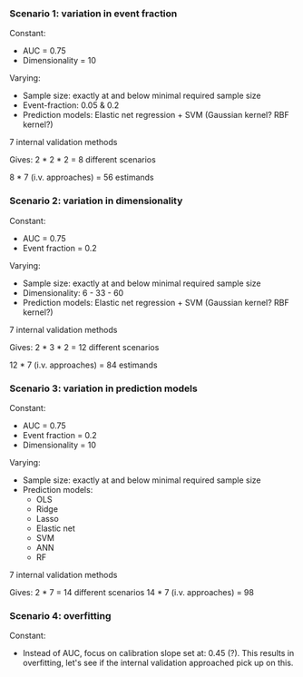 ### Scenario 1: variation in event fraction
Constant:
*	AUC = 0.75
*	Dimensionality = 10

Varying:
*	Sample size: exactly at and below minimal required sample size
*	Event-fraction: 0.05 & 0.2
*	Prediction models: Elastic net regression + SVM (Gaussian kernel? RBF kernel?)

7 internal validation methods

Gives: 2 * 2 * 2 = 8 different scenarios

8 * 7 (i.v. approaches) = 56 estimands

### Scenario 2: variation in dimensionality
Constant:
*	AUC = 0.75
*	Event fraction = 0.2

Varying:
*	Sample size: exactly at and below minimal required sample size
*	Dimensionality: 6 - 33 - 60
*	Prediction models: Elastic net regression + SVM (Gaussian kernel? RBF kernel?)

7 internal validation methods

Gives: 2 * 3 * 2 = 12 different scenarios

12 * 7 (i.v. approaches) = 84 estimands
 
### Scenario 3: variation in prediction models
Constant:
*	AUC = 0.75
*	Event fraction = 0.2
*	Dimensionality = 10

Varying:
* Sample size: exactly at and below minimal required sample size
* Prediction models:
  * OLS
  * Ridge
  * Lasso
  * Elastic net
  * SVM
  * ANN
  * RF
  
7 internal validation methods

Gives: 2 * 7  = 14 different scenarios
14 * 7 (i.v. approaches) = 98

### Scenario 4: overfitting
Constant: 
* Instead of AUC, focus on calibration slope set at: 0.45 (?). This results in overfitting, let's see if the internal validation approached pick up on this.




 
